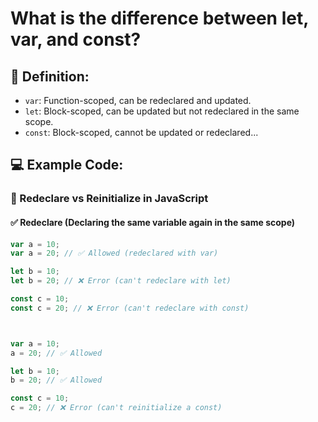 # What is the difference between let, var, and const?

## 🧠 Definition:

- `var`: Function-scoped, can be redeclared and updated.
- `let`: Block-scoped, can be updated but not redeclared in the same scope.
- `const`: Block-scoped, cannot be updated or redeclared...

## 💻 Example Code:

### 🔁 Redeclare vs Reinitialize in JavaScript

#### ✅ Redeclare (Declaring the same variable again in the same scope)

```js
var a = 10;
var a = 20; // ✅ Allowed (redeclared with var)

let b = 10;
let b = 20; // ❌ Error (can't redeclare with let)

const c = 10;
const c = 20; // ❌ Error (can't redeclare with const)



var a = 10;
a = 20; // ✅ Allowed

let b = 10;
b = 20; // ✅ Allowed

const c = 10;
c = 20; // ❌ Error (can't reinitialize a const)


```